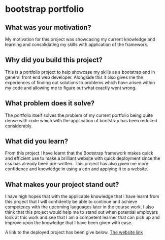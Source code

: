 # bootstrap portfolio
## What was your motivation?
 My motivation for this project was showcasing my current knowledge and learning and consolidating my skills with application of the framework.
## Why did you build this project?
This is a portfolio project to help showcase my skills as a bootstrap and in general front end web developer.
Alongside this it also gives me the experiences of finding out solutions to problems which have arisen within my code and allowing me to figure out what exactly went wrong.
## What problem does it solve? 
The portfolio itself solves the problem of my current portfolio being quite dense with code which with the application of bootstrap has been reduced considerably. 
 ## What did you learn? 
From this project I have learnt that the Bootstrap framework makes quick and efficient use to make a brilliant website with quick deployment since the css has already been pre-written. 
This project has also given me more confidence and knowledge in using a cdn and applying it to a website. 
## What makes your project stand out?
I have high hopes that with the applicable knowledge that I have learnt from this project that I will confidently be able to continue and achieve competency with the upcoming languages later in the course work.
I also think that this project would help me to stand out when potential employers look at this work and see that I am a competent learner that can pick up and improve upon the knowledge that I have been given with ease.

A link to the deployed project has been give below.
[The website link](https://bloodfued12.github.io/bootstrap-portfolio/starter/index.html)


